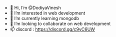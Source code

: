 - 👋 Hi, I’m @DodiyaVinesh
- 👀 I’m interested in web development
- 🌱 I’m currently learning mongodb
- 💞️ I’m looking to collaborate on web development
- 📫 discord : https://discord.gg/c9yC6UW
